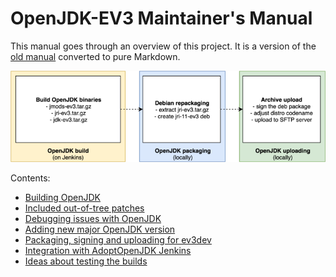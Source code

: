 # OpenJDK-EV3 Maintainer's Manual

This manual goes through an overview of this project.
It is a version of the [old manual](https://docs.google.com/document/d/1rsBDU68_ETXm9b_Lb4b6oPVBbNwT9f4xEua2w3-Pm6A)
converted to pure Markdown.

![overview of the release process](images/release_process.png)

Contents:
 * [Building OpenJDK](Building.md)
 * [Included out-of-tree patches](Included_patches.md)
 * [Debugging issues with OpenJDK](Debugging.md)
 * [Adding new major OpenJDK version](Adding_new_major_OpenJDK_version.md)
 * [Packaging, signing and uploading for ev3dev](Packaging_signing_uploading.md)
 * [Integration with AdoptOpenJDK Jenkins](AdoptOpenJDK_Jenkins.md)
 * [Ideas about testing the builds](Testing_ideas.md)
